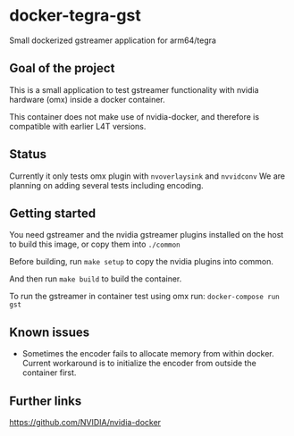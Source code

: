 # docker-tegra-gst
Small dockerized gstreamer application for arm64/tegra

## Goal of the project

This is a small application to test gstreamer functionality
with nvidia hardware (omx) inside a docker container. 

This container does not make use of nvidia-docker,
and therefore is compatible with earlier L4T versions.

## Status

Currently it only tests omx plugin with `nvoverlaysink` and `nvvidconv` 
We are planning on adding several tests including encoding. 

## Getting started

You need gstreamer and the nvidia gstreamer plugins installed on the host
to build this image, or copy them into `./common`

Before building, run `make setup` to copy the nvidia plugins into common.

And then run `make build` to build the container.

To run the gstreamer in container test using omx run: `docker-compose run gst`


## Known issues

- Sometimes the encoder fails to allocate memory from within docker.
Current workaround is to initialize the encoder from outside the container first.

## Further links

https://github.com/NVIDIA/nvidia-docker
